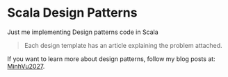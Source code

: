 # Scala Design Patterns
Just me implementing Design patterns code in Scala

> Each design template has an article explaining the problem attached.

If you want to learn more about design patterns, follow my blog posts at: [MinhVu2027](https://minhvu2027.tk).
